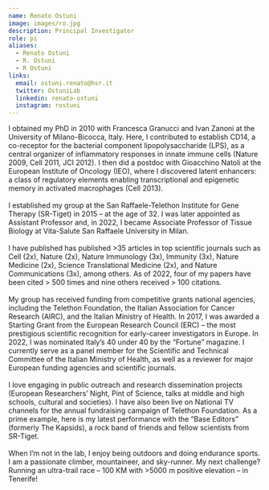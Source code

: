 ```yaml
---
name: Renato Ostuni
image: images/ro.jpg
description: Principal Investigator
role: pi
aliases:
  - Renato Ostuni
  - R. Ostuni
  - R Ostuni
links:
  email: ostuni.renato@hsr.it
  twitter: OstuniLab
  linkedin: renato-ostuni
  instagram: rostuni
---
```

I obtained my PhD in 2010 with Francesca Granucci and Ivan Zanoni at the University of Milano-Bicocca, Italy. Here, I contributed to establish CD14, a co-receptor for the bacterial component lipopolysaccharide (LPS), as a central organizer of inflammatory responses in innate immune cells (Nature 2009, Cell 2011, JCI 2012). I then did a postdoc with Gioacchino Natoli at the European Institute of Oncology (IEO), where I discovered latent enhancers: a class of regulatory elements enabling transcriptional and epigenetic memory in activated macrophages (Cell 2013).\
\
I established my group at the San Raffaele-Telethon Institute for Gene Therapy (SR-Tiget) in 2015 – at the age of 32. I was later appointed as Assistant Professor and, in 2022, I became Associate Professor of Tissue Biology at Vita-Salute San Raffaele University in Milan.\
\
I have published has published >35 articles in top scientific journals such as Cell (2x), Nature (2x), Nature Immunology (3x), Immunity (3x), Nature Medicine (2x), Science Translational Medicine (2x), and Nature Communications (3x), among others. As of 2022, four of my papers have been cited > 500 times and nine others received > 100 citations.\
\
My group has received funding from competitive grants national agencies, including the Telethon Foundation, the Italian Association for Cancer Research (AIRC), and the Italian Ministry of Health. In 2017,  I was awarded a Starting Grant from the European Research Council (ERC) – the most prestigious scientific recognition for early-career investigators in Europe. In 2022, I was nominated Italy’s 40 under 40 by the “Fortune” magazine. I currently serve as a panel member for the Scientific and Technical Committee of the Italian Ministry of Health, as well as a reviewer for major European funding agencies and scientific journals.\
\
I love engaging in public outreach and research dissemination projects (European Researchers’ Night, Pint of Science, talks at middle and high schools, cultural and societies). I have also been live on National TV channels for the annual fundraising campaign of Telethon Foundation. As a prime example, here is my latest performance with the “Base Editors” (formerly The Kapsids), a rock band of friends and fellow scientists from SR-Tiget.\
\
When I’m not in the lab, I enjoy being outdoors and doing endurance sports. I am a passionate climber, mountaineer, and sky-runner. My next challenge? Running an ultra-trail race – 100 KM with >5000 m positive elevation – in Tenerife!
